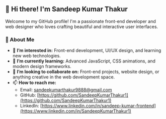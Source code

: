 ## 👋 Hi there! I'm Sandeep Kumar Thakur  
Welcome to my GitHub profile! I'm a passionate front-end developer and web designer who loves crafting beautiful and interactive user interfaces.  

### 🌟 About Me  
- 👀 **I’m interested in:** Front-end development, UI/UX design, and learning new web technologies.  
- 🌱 **I’m currently learning:** Advanced JavaScript, CSS animations, and modern design frameworks.  
- 💞️ **I’m looking to collaborate on:** Front-end projects, website design, or anything creative in the web development space.  
- 📫 **How to reach me:**  
  - Email: [sandeekumarthakur9888@gmail.com](mailto:sandeekumarthakur9888@gmail.com)  
  - GitHub: [https://github.com/SandeepKumarThakur1](https://github.com/SandeepKumarThakur1)
  - LinkedIn: [https://www.linkedin.com/in/sandeep-kumar-frontend](https://www.linkedin.com/in/SandeepKumarThakur1)
